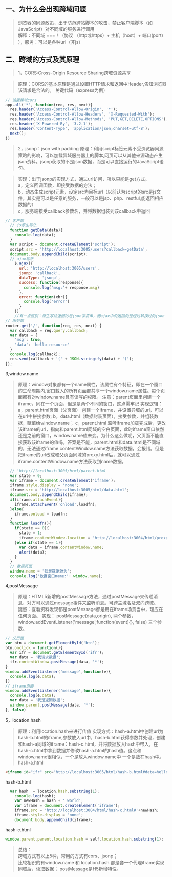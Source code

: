 ## 一、为什么会出现跨域问题
> 浏览器的同源政策，出于防范跨站脚本的攻击，禁止客户端脚本（如JavaScript）对不同域的服务进行调用  
解释：不同域 ===！（协议 （http或https）+ 主机（host）+ 端口(port) ），服务：可以是各种url（非js）

## 二、跨域的方式及其原理
> 1，CORS:Cross-Origin Resource Sharing跨域资源共享

> 原理：CORS的基本原理是通过设置HTTP请求和返回中Header,告知浏览器该请求是合法的。
关键代码（express为例）
```javascript
// 设置跨域cors
app.all('*', function(req, res, next){
  res.header('Access-Control-Allow-Origin', '*');
  res.header('Access-Control-Allow-Headers', 'X-Requested-With');
  res.header('Access-Control-Allow-Methods', 'PUT,GET,DELETE,OPTIONS');
  res.header('X-Powered-By', '3.2.1');
  res.header('Content-Type', 'application/json;charset=utf-8');
  next();
})
```

>2，jsonp：json with padding
> 原理：利用script标签元素不受浏览器同源策略的影响，可以加载异域服务器上的脚本,网页可以从其他来源动态产生json资料。jsonp获取的不是json数据，而是可以直接运行的JavaScript语句。

> 实现：出于jsonp的实现方式，通过url访问，所以只能是get方式。  
a，定义回调函数，即接受数据的方法；  
b，动态生成script元素，设定src为目标url（以前认为script的src是js文件，其实是可以是任意的服务，一般可以是jsp、php、restful,能返回相应数据的）  
c，服务端接受callback参数名，并将数据组装到该callback中返回   
```javascript 
// 客户端
  // js原生写法
  function getData(data){
    console.log(data);
  }
  var script = document.createElement('script');
  script.src = 'http://localhost:3005/users?callback=getData';
  document.body.appendChild(script);
  // ajax写法
    $.ajax({
      url: 'http://localhost:3005/users',
      jsonp: 'callback',
      dataType: 'jsonp',
      success: function(response){
        console.log('msg:'+ response.msg)
      },
      error: function(xhr){
        console.log('error')
      }
    })
    //有一点区别：原生写法返回的是json字符串，而ajax中的返回的是经过转换过的json
// 服务端
router.get('/', function(req, res, next) {
  var callback = req.query.callback;
  var data = {
    'msg': true,
    'data': 'hello resource'
  }
  console.log(callback);
  res.send(callback + '(' + JSON.stringify(data) + ')');
});
```
3,window.name 
> 原理：window对象都有一个name属性，该属性有个特征，即在一个窗口的生命周期内,窗口载入的所有页面都共享一个window.name属性。每个页面都有对window.name具有读写的权限。
注意：parent页面里创建一个iframe，同在一个页面，但是是两个不同的窗口，这点需牢记
实现逻辑：
a，parent.html页面（父页面） 创建一个iframe，并设置异域的url，可以在url中拼接参数;
b，data.html（数据封装页面），接受参数，并组装数据，赋值给window.name；
c，parent.html 监听iframe加载完成后，更改该iframe的url，指向和parent.html同域的空白页面，此时iframe窗口依然还是之前的窗口，window.name值未变。为什么这么做呢，父页面不能直接获取该iframe的值吗，答案是不能，parent.html和data.html是不同域的，无法通过iframe.contentWindow.name方法获取数据，会报错。但是把iframe的url改成和父页面同域的proxy.html后，就可以通过iframe.contentWindow.name方法获取到name数据。
``` javascript
  // 'http://localhost:3005/html/parent.html 
  var state = 0;
  var iframe = document.createElement('iframe');
  iframe.style.display = 'none';
  iframe.src = 'http://localhost:3005/html/data.html';
  document.body.appendChild(iframe);
  if(iframe.attachEvent){
    iframe.attachEvent('onload',loadfn);
  }else{
    iframe.onload = loadfn;
  }
  function loadfn(){
    if(state == 0){
      state = 1;
      iframe.contentWindow.location = 'http://localhost:3004/html/proxy.html'
    }else if(state == 1){
      var data = iframe.contentWindow.name;
      alert(data);
    }
  }
  // 数据页面
  window.name = '我是数据源头';
  console.log('数据窗口name:'+ window.name);
```
4,postMessage
> 原理：HTML5新增的postMessage方法，通过postMessage来传递消息，对方可以通过message事件来监听消息。可跨主域名及双向跨域。  
疑惑：查看资料发现都是postMessage都是用在iframe场景当中，理应在任何页面。
实现： postMessage(data,origin), 两个参数， window.addEventListener('message',function(event){}, false) 三个参数。
```javascript
// 父页面
var btn = document.getElementById('btn');
btn.onclick = function(){
  var ifr = document.getElementById('ifr');
  var data = '我请求数据';
  ifr.contentWindow.postMessage(data, '*');
}
window.addEventListener('message',function(e){
  console.log(e.data);
})
// iframe页面
window.addEventListener('message',function(e){
  console.log(e.data);
  var data = '我是返回数据';
  window.parent.postMessage(data, '*');
}, false)
```
5，location.hash
> 原理：利用location.hash来进行传值
> 实现方式：hash-a.html中创建url为hash-b.html的iframe,参数放入url中，hash-b.html获得参数并处理，创建和hash-a同域的iframe：hash-c.html，并将数据放入hash中带入，在hash-c.html中拿到数据并修改hash-a.html的hash值。这点和window.name很相似，一个是放入window.name中 一个是放在hash中。  
hash-a.html
```html
<iframe id="ifr" src="http://localhost:3005/html/hash-b.html#data=hello" frameborder="0"></iframe>
```
hash-b.html
```javascript
  var hash  = location.hash.substring(1);
    console.log(hash);
    var newHash = hash + ' world';
    var iframe = document.createElement('iframe');
    iframe.src = 'http://localhost:3004/html/hash-c.html#'+newHash;
    iframe.style.display = 'none';
    document.body.appendChild(iframe);
```
hash-c.html
```javascript
window.parent.parent.location.hash = self.location.hash.substring(1);
```
>总结：  
跨域方式有以上5种，常用的方式有cors、jsonp；  
比较相识的有window.name 和 location.hash 都是套一个代理iframe实现同域后，读取数据；
postMessage是H5新增特性。